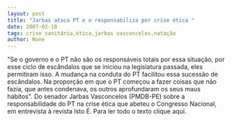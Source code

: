 ```yaml
---
layout: post
title: "Jarbas ataca PT e o responsabiliza por crise ética "
date: 2007-02-18
tags: crise sanitária,ética,jarbas vasconcelos,natação
author: None
---
```

\"Se o governo e o PT não são os responsáveis totais por essa situação, por esse ciclo de escândalos que se iniciou na legislatura passada, eles permitiram isso. A mudança na conduta do PT facilitou essa sucessão de escândalos. Na proporção em que o PT começou a fazer coisas que não fazia, que antes condenava, os outros aprofundaram os seus maus hábitos\".
Do senador Jarbas Vasconcelos (PMDB-PE) sobre a responsabilidade do PT na crise ética que abeteu o Congresso Nacional, em entrevista à revista Isto É. Para ler todo o texto clique aqui. 